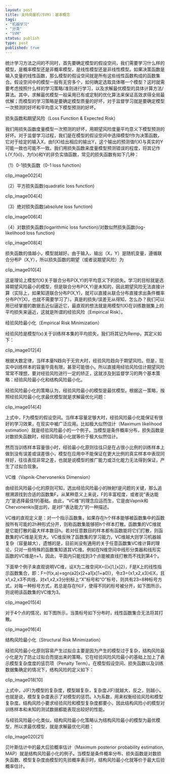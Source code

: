 ```yaml
--- 
layout: post
title: 支持向量机(SVM)：基本概念
tags: 
- "机器学习"
- "分类"
- "SVM"
status: publish
type: post
published: true
---
```

统计学习方法之间的不同时，首先要确定模型的假设空间，我们需要学习什么样的模型，是概率模型还是非概率模型，是线性模型还是非线性模型。如果决策函数是输入变量的线性函数，那么模型的假设空间就是所有这些线性函数构成的函数集合。假设空间中的模型一般有无穷多个，如何确定选取具体哪一个模型？这时就需要考虑按照什么样的学习策略/准则进行学习，以及求解最优模型的具体计算方法/算法。其中，求解最优模型一般采用已有或定制的优化算法来保证高效求得全局最优解；而模型的学习策略是要确定模型质量的好坏，对于监督学习就是要确定模型一次预测的好坏和平均意义下模型预测的好坏。

损失函数和期望风险（Loss Function & Expected Risk）

我们用损失函数度量模型一次预测的好坏，用期望风险度量平均意义下模型预测的好坏。对于监督学习过程，我们是在模型的假设空间中选择模型f作为决策函数，它对于给定的输入X，由f(X)给出相应的输出Y，这个输出的预测值f(X)与真实的Y可能一致也可能不一致。我们用损失函数来度量模型预测错误的程度，将其记作L(Y,f(x))，为f(x)和Y的非负实值函数，常见的损失函数有如下几种：

（1）0-1损失函数（0-1 loss function）

clip_image002[4]

（2）平方损失函数(quadratic loss function)

clip_image004[4]

（3）绝对损失函数(absolute loss function)

clip_image006[4]

（4）对数损失函数(logarithmic loss function)/对数似然损失函数(log-likelihood loss function)

clip_image008[4]

损失函数的值越小，模型就越好。由于输入、输出（X，Y）是随机变量，遵循联合分布P（X,Y），所以损失函数的期望（或者说期望风险）为

clip_image010[4]

这是理论上模型f(X)关于联合分布P(X,Y)的平均意义下的损失。学习的目标就是选择期望风险最小的模型，但是联合分布P(X,Y)是未知的，因此期望风险无法直接计算（实际上，如果知道联合分布P(X,Y)，就可以直接从联合分布直接求出条件概率分布P(Y|X)，也就不需要学习了）。真是的损失/误差无从得知，怎么办？我们可以用已经掌握的数据去近似逼近它，最直观的想法就是用模型f(X)在训练数据集上的平均损失来逼近，这就是所谓的经验风险（Empirical Risk）。

经验风险最小化（Empirical Risk Minimization）

经验风险是模型f(x)关于训练样本集的平均损失，我们将其记为Remp，其定义如下：

clip_image012[4]

根据大数定律，当样本量N趋向于无穷大时，经验风险趋向于期望风险。但是，现实中训练样本的容量毕竟有限，甚至可能很小。所以直接用经验风险估计期望风险常常不理想，要对经验风险进行一定的矫正，这就涉及到监督学习的两个基本策略：经验风险最小化和结构风险最小化。

经验风险最小化的策略认为，经验风险最小的模型是最优模型。根据这一策略，按照经验风险最小化求最优模型就是求解最优化问题：

clip_image014[4]

上式中，F为模型的假设空间。当样本容量足够大时，经验风险最小化能保证有很好的学习效果，在现实中被广泛应用。比如极大似然估计（Maximum likelihood estimation）就是经验风险最小的一个例子。当模型是条件概率分布，损失函数是对数损失函数时，经验风险最小化就等价于极大似然估计。

然而当训练样本容量很小时，经验最小化原则往往只是在占很小比例的训练样本上做到没有误差或误差很小，模型在应用中不能保证在更大比例的真实样本中表现同样好，往往表现非常之差，也就是说模型的推广能力或泛化能力无法得到保证，产生了过拟合现象。

VC维（Vapnik-Chervonenkis Dimension）

由经验风险最小化的原则可知，选出经验风险最小的映射f是问题的关键，那么追根溯源找到合适的函数集F。从某种意义上来说，F的丰富程度，或者说“表达能力”是选择最佳f的基础。由此，“VC维”的理念应运而生，它是由Vapnik和Chervonenkis提出的，是对F“表达能力”的一种描述。

VC维的直观定义是：对一个指示函数集，如果存在h个样本能够被函数集中的函数按所有可能的2h种形式分开，则称函数集能够把h个样本打散。函数集的VC维就是它能打散的最大样本数目h。若对任意数目的样本都有函数能将它们打散，则函数集的VC维是无穷大。VC维反映了函数集的学习能力，VC维越大则学习机器越复杂（容量越大），遗憾的是，目前尚没有通用的关于任意函数集VC维计算的理论，只对一些特殊的函数集知道其VC维。例如在N维空间中线形分类器和线形实函数的VC维是n+1，因此，平面内只能找到3个点能被直线打散而不找到第4个。

下面举个例子来直观说明VC维，设X为二维空间X={[x]1,[x]2}，F是X上的线性指示函数集合，即：F={f(x,a)=sgn(a2[x]2+a1[x]1+a0)}，令z3={x1,x2,x3}∈X，且x1,x2,x3不共线，对x1,x2,x3分别标上“X”标号和“O”标号，则共有23=8种标号方式，对每一种标号方式，若总是存在f∈F，使得不同的标号被分开，如下图所示，则说明该函数集的VC维为3。

clip_image015[4]

对于4个点的情况，如下图所示，当类标号如下分布时，线性函数集合无法将其打散。

clip_image016[4]

结构风险最小化（Structural Risk Minimization）

经验风险最小化原则容易产生过拟合主要是因为产生的模型过于复杂，结构风险最小化是为了防止过拟合而提出来的策略，它在经验风险风险最小的基础上加上了表示模型复杂度度的惩罚项（Penalty Term）。在模型假设空间、损失函数以及训练数据集确定的情况下，结构风险的定义如下：

clip_image018[10]

上式中，J(F)为模型的复杂度，模型越复杂，复杂度J(F)就越大，反之，则越小。也就是说，模型复杂度表示了对模型的惩罚。λ为系数，用来权衡经验风险和模型复杂度。结构风险小要求经验风险和模型复杂度都要小，因此结构风险小的模型对训练样本和未知的测试数据都能表现出较好的性能。

与经验风险最小化类似，结构风险最小化策略认为结构风险最小的模型为最优模型，所以求最优模型，就是求解最优化问题：

clip_image020[21]

贝叶斯估计中的最大后验概率估计（Maximum posterior probability estimation, MAP）就是结构风险最小化的例子。当模型是条件概率分布、损失函数是对数损失函数、模型复杂度由模型的先验概率表示时，结构风险最小化就等价于最大后验概率估计。
